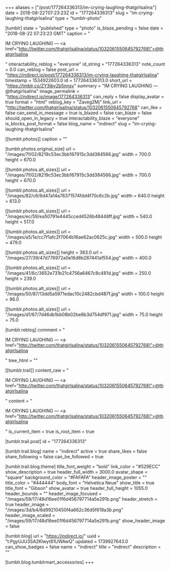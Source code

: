 +++
aliases = ["/post/177264336313/im-crying-laughing-thatgirlsalina"]
date = 2018-08-22T07:23:23Z
id = "177264336313"
slug = "im-crying-laughing-thatgirlsalina"
type = "tumblr-photo"

[tumblr]
state = "published"
type = "photo"
is_blaze_pending = false
date = "2018-08-22 07:23:23 GMT"
caption = "<p>IM CRYING LAUGHING — <a href=\"http://twitter.com/thatgirlsalina/status/1032061550645792768\">@thatgirlsalina</a></p>"
interactability_reblog = "everyone"
id_string = "177264336313"
note_count = 0.0
can_reblog = false
post_url = "https://indirect.io/post/177264336313/im-crying-laughing-thatgirlsalina"
timestamp = 1534922603.0
id = 177264336313.0
short_url = "https://tmblr.co/ZY3jby2b5nnsv"
summary = "IM CRYING LAUGHING — @thatgirlsalina"
image_permalink = "https://indirect.io/image/177264336313"
can_reply = false
display_avatar = true
format = "html"
reblog_key = "Zaveg2Mj"
link_url = "http://twitter.com/thatgirlsalina/status/1032061550645792768"
can_like = false
can_send_in_message = true
is_blazed = false
can_blaze = false
should_open_in_legacy = true
interactability_blaze = "everyone"
is_blocks_post_format = false
blog_name = "indirect"
slug = "im-crying-laughing-thatgirlsalina"

[[tumblr.photos]]
caption = ""

[tumblr.photos.original_size]
url = "/images/7f/02/8219c53ec3bb167915c3dd384566.jpg"
width = 700.0
height = 670.0

[[tumblr.photos.alt_sizes]]
url = "/images/7f/02/8219c53ec3bb167915c3dd384566.jpg"
width = 700.0
height = 670.0

[[tumblr.photos.alt_sizes]]
url = "/images/82/c6/6d47a14a76371574fdd4f70c6c2b.jpg"
width = 640.0
height = 613.0

[[tumblr.photos.alt_sizes]]
url = "/images/ec/59/ea50791e4445cced4526b48448ff.jpg"
width = 540.0
height = 517.0

[[tumblr.photos.alt_sizes]]
url = "/images/a5/1e/cc7f1afc2f7064b16ae62ac0625c.jpg"
width = 500.0
height = 479.0

[[tumblr.photos.alt_sizes]]
height = 383.0
url = "/images/27/39/47d776972a0e16d8b287441af554.jpg"
width = 400.0

[[tumblr.photos.alt_sizes]]
url = "/images/41/6c/3652e731b21c4756a6467c8c481d.jpg"
width = 250.0
height = 239.0

[[tumblr.photos.alt_sizes]]
url = "/images/50/87/13dd5a5971edac10c2482cbd487f.jpg"
width = 100.0
height = 96.0

[[tumblr.photos.alt_sizes]]
url = "/images/d1/67/7d46db1bb08b02be6b3d754df971.jpg"
width = 75.0
height = 75.0

[tumblr.reblog]
comment = "<p>IM CRYING LAUGHING — <a href=\"http://twitter.com/thatgirlsalina/status/1032061550645792768\">@thatgirlsalina</a></p>"
tree_html = ""

[[tumblr.trail]]
content_raw = "<p>IM CRYING LAUGHING — <a href=\"http://twitter.com/thatgirlsalina/status/1032061550645792768\">@thatgirlsalina</a></p>"
content = "<p>IM CRYING LAUGHING &mdash; <a href=\"http://twitter.com/thatgirlsalina/status/1032061550645792768\">@thatgirlsalina</a></p>"
is_current_item = true
is_root_item = true

[tumblr.trail.post]
id = "177264336313"

[tumblr.trail.blog]
name = "indirect"
active = true
share_likes = false
share_following = false
can_be_followed = true

[tumblr.trail.blog.theme]
title_font_weight = "bold"
link_color = "#529ECC"
show_description = true
header_full_width = 3000.0
avatar_shape = "square"
background_color = "#FAFAFA"
header_image_poster = ""
title_color = "#444444"
body_font = "Helvetica Neue"
show_title = true
title_font = "Gibson"
show_avatar = true
header_full_height = 1055.0
header_bounds = ""
header_image_focused = "/images/59/17/48d16ee01f6d456797714a5e291b.png"
header_stretch = true
header_image = "/images/3d/b4/6d99210450f4a662c36d5f619a3b.png"
header_image_scaled = "/images/59/17/48d16ee01f6d456797714a5e291b.png"
show_header_image = false

[tumblr.blog]
url = "https://indirect.io/"
uuid = "t:PgyUJU3SA2Klwyt81UWAwQ"
updated = 1739927643.0
can_show_badges = false
name = "indirect"
title = "indirect"
description = ""

[tumblr.blog.tumblrmart_accessories]
+++
